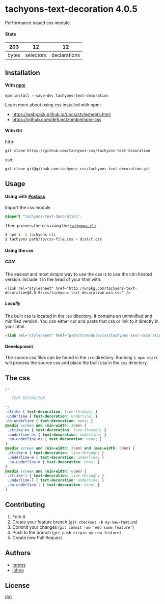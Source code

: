 # tachyons-text-decoration 4.0.5

Performance based css module.

#### Stats

203 | 12 | 12
---|---|---
bytes | selectors | declarations

## Installation

#### With [npm](https://npmjs.com)

```
npm install --save-dev tachyons-text-decoration
```

Learn more about using css installed with npm:
* https://webpack.github.io/docs/stylesheets.html
* https://github.com/defunctzombie/npm-css

#### With Git

http:
```
git clone https://github.com/tachyons-css/tachyons-text-decoration
```

ssh:
```
git clone git@github.com:tachyons-css/tachyons-text-decoration.git
```

## Usage

#### Using with [Postcss](https://github.com/postcss/postcss)

Import the css module

```css
@import "tachyons-text-decoration";
```

Then process the css using the [`tachyons-cli`](https://github.com/tachyons-css/tachyons-cli)

```sh
$ npm i -g tachyons-cli
$ tachyons path/to/css-file.css > dist/t.css
```

#### Using the css

##### CDN
The easiest and most simple way to use the css is to use the cdn hosted version. Include it in the head of your html with:

```
<link rel="stylesheet" href="http://unpkg.com/tachyons-text-decoration@4.0.5/css/tachyons-text-decoration.min.css" />
```

##### Locally
The built css is located in the `css` directory. It contains an unminified and minified version.
You can either cut and paste that css or link to it directly in your html.

```html
<link rel="stylesheet" href="path/to/module/css/tachyons-text-decoration">
```

#### Development

The source css files can be found in the `src` directory.
Running `$ npm start` will process the source css and place the built css in the `css` directory.

## The css

```css
/*

   TEXT DECORATION

*/
.strike { text-decoration: line-through; }
.underline { text-decoration: underline; }
.no-underline { text-decoration: none; }
@media screen and (min-width: 30em) {
 .strike-ns { text-decoration: line-through; }
 .underline-ns { text-decoration: underline; }
 .no-underline-ns { text-decoration: none; }
}
@media screen and (min-width: 30em) and (max-width: 60em) {
 .strike-m { text-decoration: line-through; }
 .underline-m { text-decoration: underline; }
 .no-underline-m { text-decoration: none; }
}
@media screen and (min-width: 60em) {
 .strike-l { text-decoration: line-through; }
 .underline-l { text-decoration: underline; }
 .no-underline-l { text-decoration: none; }
}
```

## Contributing

1. Fork it
2. Create your feature branch (`git checkout -b my-new-feature`)
3. Commit your changes (`git commit -am 'Add some feature'`)
4. Push to the branch (`git push origin my-new-feature`)
5. Create new Pull Request

## Authors

* [mrmrs](http://mrmrs.io)
* [johno](http://johnotander.com)

## License

ISC

